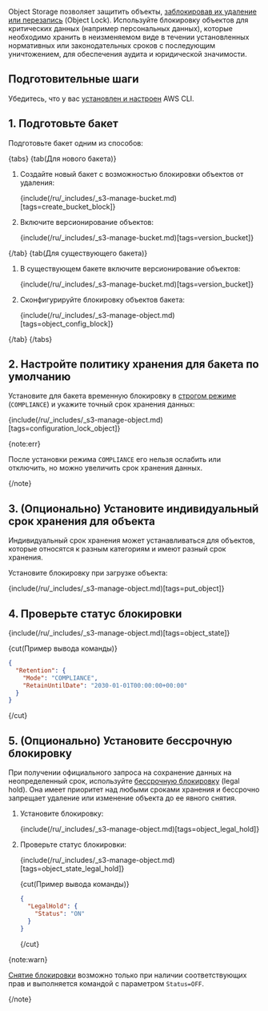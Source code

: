 Object Storage позволяет защитить объекты, [заблокировав их удаление или перезапись](/ru/storage/s3/concepts/objects-lock) (Object Lock). Используйте блокировку объектов для критических данных (например персональных данных), которые необходимо хранить в неизменяемом виде в течении установленных нормативных или законодательных сроков с последующим уничтожением, для обеспечения аудита и юридической значимости.

## Подготовительные шаги

Убедитесь, что у вас [установлен и настроен](/ru/storage/s3/connect/s3-cli) AWS CLI.

## 1. Подготовьте бакет 

Подготовьте бакет одним из способов:

{tabs}
{tab(Для нового бакета)}

1. Создайте новый бакет с возможностью блокировки объектов от удаления:

   {include(/ru/_includes/_s3-manage-bucket.md)[tags=create_bucket_block]}

1. Включите версионирование объектов:

   {include(/ru/_includes/_s3-manage-bucket.md)[tags=version_bucket]}

{/tab}
{tab(Для существующего бакета)}

1. В существующем бакете включите версионирование объектов:

   {include(/ru/_includes/_s3-manage-bucket.md)[tags=version_bucket]}

1. Сконфигурируйте блокировку объектов бакета:

   {include(/ru/_includes/_s3-manage-object.md)[tags=object_config_block]}

{/tab}
{/tabs}

## 2. Настройте политику хранения для бакета по умолчанию

Установите для бакета временную блокировку в [строгом режиме](/ru/storage/s3/concepts/objects-lock#compliance-lock) (`COMPLIANCE`) и укажите точный срок хранения данных:

{include(/ru/_includes/_s3-manage-object.md)[tags=configuration_lock_object]}

{note:err}

После установки режима `COMPLIANCE` его нельзя ослабить или отключить, но можно увеличить срок хранения данных.

{/note}

## 3. (Опционально) Установите индивидуальный срок хранения для объекта

Индивидуальный срок хранения может устанавливаться для объектов, которые относятся к разным категориям и имеют разный срок хранения.

Установите блокировку при загрузке объекта:

{include(/ru/_includes/_s3-manage-object.md)[tags=put_object]}

## 4. Проверьте статус блокировки

{include(/ru/_includes/_s3-manage-object.md)[tags=object_state]}

{cut(Пример вывода команды)}

```json
{
  "Retention": {
    "Mode": "COMPLIANCE",
    "RetainUntilDate": "2030-01-01T00:00:00+00:00"
  }
}
```

{/cut}

## 5. (Опционально) Установите бессрочную блокировку

При получении официального запроса на сохранение данных на неопределенный срок, используйте [бессрочную блокировку](/ru/storage/s3/concepts/objects-lock#legal-hold-lock) (legal hold). Она имеет приоритет над любыми сроками хранения и бессрочно запрещает удаление или изменение объекта до ее явного снятия.

1. Установите блокировку:

   {include(/ru/_includes/_s3-manage-object.md)[tags=object_legal_hold]}

1. Проверьте статус блокировки:

   {include(/ru/_includes/_s3-manage-object.md)[tags=object_state_legal_hold]}
   
   {cut(Пример вывода команды)}
   
   ```json
   {
     "LegalHold": {
       "Status": "ON"
     }
   }
   ```
   
   {/cut}

{note:warn}

[Снятие блокировки](/ru/storage/s3/instructions/objects/manage-object#object_legal_hold) возможно только при наличии соответствующих прав и выполняется командой с параметром `Status=OFF`.

{/note}